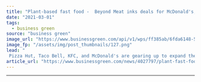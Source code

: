 ```yaml
---
title: "Plant-based fast food -  Beyond Meat inks deals for McDonald's, KFC and Pizza Hut"
date: "2021-03-01"
tags: 
  - business green
source: "business green"
image_url: "https://www.businessgreen.com/api/v1/wps/ff385ab/6fda6148-53c0-42d4-a827-5726089f052f/6/beyond-meat-burger-185x114.png"
image_fp: "/assets/img/post_thumbnails/127.png"
lead: "
 Pizza Hut, Taco Bell, KFC, and McDonald's are gearing up to expand their plant-based lines amid surging demand for sustainable food ..."
article_url: "https://www.businessgreen.com/news/4027797/plant-fast-food-meat-inks-deals-mcdonald-kfc-pizza-hut"
---
```


---
